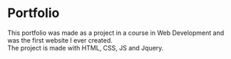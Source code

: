 # Portfolio

This portfolio was made as a project in a course in Web Development and was the first website I ever created. 
<br>
The project is made with HTML, CSS, JS and Jquery.
